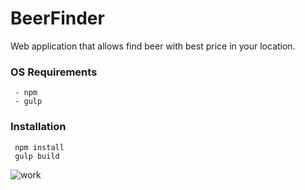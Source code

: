 # BeerFinder

Web application that allows find beer with best price in your location.

### OS Requirements

> 
 ```
  - npm
  - gulp
 ```
 
### Installation
>
 ```
  npm install
  gulp build
 ```
  


![work](http://skillprogramming.com/images/pictuers/group_projects_be_like.gif)